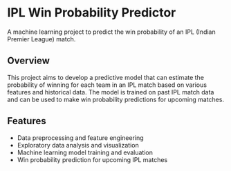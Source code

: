 # IPL Win Probability Predictor

A machine learning project to predict the win probability of an IPL (Indian Premier League) match.

## Overview

This project aims to develop a predictive model that can estimate the probability of winning for each team in an IPL match based on various features and historical data. The model is trained on past IPL match data and can be used to make win probability predictions for upcoming matches.

## Features

- Data preprocessing and feature engineering
- Exploratory data analysis and visualization
- Machine learning model training and evaluation
- Win probability prediction for upcoming IPL matches